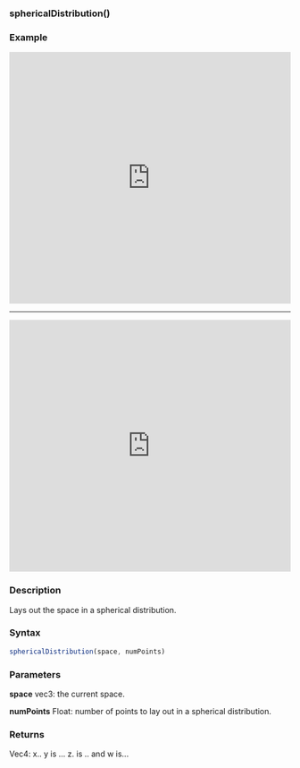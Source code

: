 ### sphericalDistribution()

### Example

<iframe width="100%" height="450px" src="https://shaderpark.netlify.com/sculpture/-M2BljrhSv4vBfyvzZiP?example=true&embed=true" frameborder="0"></iframe>

---

<iframe width="100%" height="450px" src="https://shaderpark.netlify.com/sculpture/-M2BkuOHDHy1VwWBhesz?example=true&embed=true" frameborder="0"></iframe>

### Description
Lays out the space in a spherical distribution.

### Syntax
```js
sphericalDistribution(space, numPoints)
```

### Parameters
**space** vec3: the current space.

**numPoints** Float: number of points to lay out in a spherical distribution.

### Returns
Vec4: x.. y is ... z. is .. and w is...